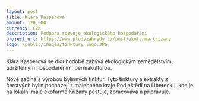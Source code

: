 ```yaml
---
layout: post
title: Klára Kasperová
amount: 120,000
currency: CZK
description: Podpora rozvoje ekologického hospodaření
project_url: https://www.plodyzahrady.cz/post/ekofarma-krizany
logo: /public/images/tinktury_logo.JPG
---
```

Klára Kasperová se dlouhodobě zabývá ekologickým zemědělstvím, udržitelným hospodařením, permakulturou. 

Nově začíná s výrobou bylinných tinktur. Tyto tinktury a extrakty z čerstvých bylin pocházejí z malebného kraje Podještědí na Liberecku, kde je na lokální malé ekofarmě Křižany pěstuje, zpracovává a připravuje.

